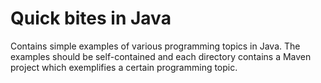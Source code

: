 Quick bites in Java
===

Contains simple examples of various programming topics in Java. The examples should be self-contained and each directory contains a Maven project which exemplifies a certain programming topic.